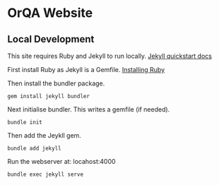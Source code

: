# OrQA Website


## Local Development


This site requires Ruby and Jekyll to run locally. [Jekyll quickstart docs](https://jekyllrb.com/docs/)

First install Ruby as Jekyll is a Gemfile. 
[Installing Ruby](https://www.ruby-lang.org/en/documentation/installation/)

Then install the bundler package.


```gem install jekyll bundler```

Next initialise bundler. This writes a gemfile (if needed).


```bundle init```

Then add the Jeykll gem.

```bundle add jekyll```

Run the webserver at: locahost:4000

```bundle exec jekyll serve```  
